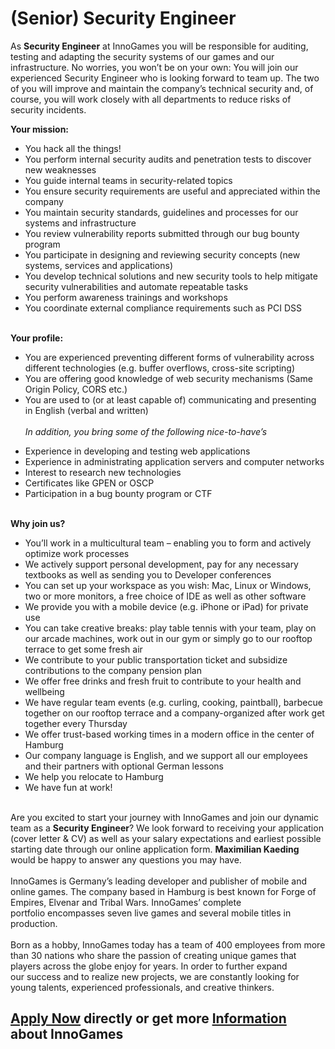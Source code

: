 <h1>(Senior) Security Engineer</h1>
<p>As <strong>Security Engineer</strong> at InnoGames you will be responsible for auditing, testing and adapting the security systems of our games and our infrastructure. No worries, you won&rsquo;t be on your own: You will join our experienced Security Engineer who is looking forward to team up. The two of you will improve and maintain the company&rsquo;s technical security and, of course, you will work closely with all departments to reduce risks of security incidents.</p><p></p><p><strong>Your mission:<br /></strong></p><ul><li><span>You hack all the things!</span></li><li><span>You perform internal security audits and penetration tests to discover new weaknesses</span></li><li><span>You guide internal teams in security-related topics</span></li><li><span>You ensure security requirements are useful and appreciated within the company</span></li><li><span>You maintain security standards, guidelines and processes for our systems and infrastructure</span></li><li><span>You review vulnerability reports submitted through our bug bounty program</span></li><li><span>You participate in designing and reviewing security concepts (new systems, services and applications)</span></li><li><span>You develop technical solutions and new security tools to help mitigate security vulnerabilities and automate repeatable tasks</span></li><li><span>You perform awareness trainings and workshops</span></li><li><span>You coordinate external compliance requirements such as PCI DSS</span></li></ul><strong><br />Your profile:</strong><br /><ul><li>You are experienced preventing different forms of vulnerability across different technologies (e.g. buffer overflows, cross-site scripting)</li><li>You are offering good knowledge of web security mechanisms (Same Origin Policy, CORS etc.)</li><li>You are used to (or at least capable of) communicating and presenting in English (verbal and written)<br /><br /><em>In addition, you bring some of the following nice-to-have&rsquo;s</em><em></em></li></ul><ul><li>Experience in developing and testing web applications</li><li>Experience in administrating application servers and computer networks</li><li>Interest to research new technologies</li><li>Certificates like GPEN or OSCP</li><li>Participation in a bug bounty program or CTF</li></ul><p><strong><br />Why join us?<br /> </strong></p><ul><li><span>You&rsquo;ll work in a multicultural team &ndash; enabling you to form and actively optimize work processes</span></li><li><span>We actively support personal development, pay for any necessary textbooks as well as sending you to&nbsp;</span><span>Developer conferences</span></li><li><span>You can set up your workspace as you wish: Mac, Linux or Windows, two or more monitors, a free&nbsp;</span><span>choice of IDE as well as other software</span></li><li><span>We provide you with a mobile device (e.g. iPhone or iPad) for private use</span></li><li><span>You can take creative breaks: play table tennis with your team, play on our arcade machines, work out&nbsp;</span><span>in our gym or simply go to our rooftop terrace to get some fresh air</span></li><li><span>We contribute to your public transportation ticket and subsidize contributions to the company&nbsp;</span><span>pension plan</span></li><li><span>We offer free drinks and fresh fruit to contribute to your health and wellbeing</span></li><li><span>We have regular team events (e.g. curling, cooking, paintball), barbecue together on our rooftop&nbsp;</span><span>terrace and a company-organized after work get together every Thursday</span></li><li><span>We offer trust-based working times in a modern office in the center of Hamburg</span></li><li><span>Our company language is English, and we support all our employees and their partners with optional&nbsp;</span><span>German lessons</span></li><li><span>We help you relocate to Hamburg</span></li><li><span>We have fun at work!</span></li></ul><p><br /><span>Are you excited to start your journey with InnoGames and join our dynamic team as a <strong>Security Engineer</strong>? We&nbsp;</span><span>look forward to receiving your application (cover letter &amp; CV) as well as your salary expectations and earliest&nbsp;</span><span>possible starting date through our online application form.&nbsp;<strong>Maximilian Kaeding</strong> would be happy to answer any&nbsp;</span><span>questions you may have.<br /><br /></span><span>InnoGames is Germany&rsquo;s leading developer and publisher of mobile and online games. The company based in&nbsp;</span><span>Hamburg is best known for Forge of Empires, Elvenar and Tribal Wars. InnoGames&rsquo; complete portfolio&nbsp;</span><span>encompasses seven live games and several mobile titles in production.<br /><br /></span><span>Born as a hobby, InnoGames today has a team of 400 employees from more than 30 nations who share the&nbsp;</span><span>passion of creating unique games that players across the globe enjoy for years. In order to further expand our&nbsp;</span><span>success and to realize new projects, we are constantly looking for young talents, experienced professionals,&nbsp;</span><span>and creative thinkers.</span></p><p></p>

<h2><a href="https://jobs.jobvite.com/careers/innogames/job//oDqwcfwv/apply?__jvst=Job+Board&__jvsd=github_jobs_repo">Apply Now</a> directly or get more <a href="https://www.innogames.com/career/detail/job/-senior-security-engineer/?s=github_jobs_repo">Information</a> about InnoGames</h2>